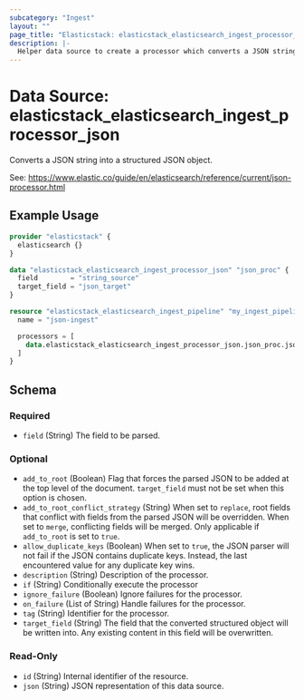 ```yaml
---
subcategory: "Ingest"
layout: ""
page_title: "Elasticstack: elasticstack_elasticsearch_ingest_processor_json Data Source"
description: |-
  Helper data source to create a processor which converts a JSON string into a structured JSON object.
---
```


# Data Source: elasticstack_elasticsearch_ingest_processor_json

Converts a JSON string into a structured JSON object.

See: https://www.elastic.co/guide/en/elasticsearch/reference/current/json-processor.html

## Example Usage

```terraform
provider "elasticstack" {
  elasticsearch {}
}

data "elasticstack_elasticsearch_ingest_processor_json" "json_proc" {
  field        = "string_source"
  target_field = "json_target"
}

resource "elasticstack_elasticsearch_ingest_pipeline" "my_ingest_pipeline" {
  name = "json-ingest"

  processors = [
    data.elasticstack_elasticsearch_ingest_processor_json.json_proc.json
  ]
}
```

<!-- schema generated by tfplugindocs -->
## Schema

### Required

- `field` (String) The field to be parsed.

### Optional

- `add_to_root` (Boolean) Flag that forces the parsed JSON to be added at the top level of the document. `target_field` must not be set when this option is chosen.
- `add_to_root_conflict_strategy` (String) When set to `replace`, root fields that conflict with fields from the parsed JSON will be overridden. When set to `merge`, conflicting fields will be merged. Only applicable if `add_to_root` is set to `true`.
- `allow_duplicate_keys` (Boolean) When set to `true`, the JSON parser will not fail if the JSON contains duplicate keys. Instead, the last encountered value for any duplicate key wins.
- `description` (String) Description of the processor.
- `if` (String) Conditionally execute the processor
- `ignore_failure` (Boolean) Ignore failures for the processor.
- `on_failure` (List of String) Handle failures for the processor.
- `tag` (String) Identifier for the processor.
- `target_field` (String) The field that the converted structured object will be written into. Any existing content in this field will be overwritten.

### Read-Only

- `id` (String) Internal identifier of the resource.
- `json` (String) JSON representation of this data source.
